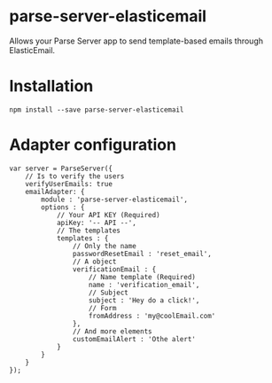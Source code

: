 # parse-server-elasticemail

Allows your Parse Server app to send template-based emails through ElasticEmail. 

# Installation

	npm install --save parse-server-elasticemail

# Adapter configuration

```
var server = ParseServer({
	// Is to verify the users 
	verifyUserEmails: true 
	emailAdapter: {
		module : 'parse-server-elasticemail',
		options : {
			// Your API KEY (Required)
			apiKey: '-- API --',
			// The templates
			templates : {
				// Only the name
				passwordResetEmail : 'reset_email',
				// A object
				verificationEmail : {
					// Name template (Required)
					name : 'verification_email',
					// Subject
					subject : 'Hey do a click!',
					// Form
					fromAddress : 'my@coolEmail.com'
				},
				// And more elements
				customEmailAlert : 'Othe alert'
			}
		}
	}
});
```